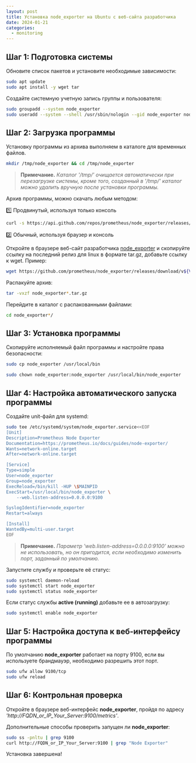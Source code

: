 ```yaml
---
layout: post
title: Установка node_exporter на Ubuntu с веб-сайта разработчика
date: 2024-01-21
categories:
  - monitoring
---
```


<!-- # Установка **node_exporter** на **Ubuntu** с веб-сайта разработчика -->

## Шаг 1: Подготовка системы

Обновите список пакетов и установите необходимые зависимости:

```sh
sudo apt update
sudo apt install -y wget tar
```

Создайте системную учетную запись группы и пользователя:

```sh
sudo groupadd --system node_exporter
sudo useradd --system --shell /usr/sbin/nologin --gid node_exporter node_exporter
```

## Шаг 2: Загрузка программы

Установку программы из архива выполняем в каталоге для временных файлов.

```sh
mkdir /tmp/node_exporter && cd /tmp/node_exporter
```

> **Примечание.** *Каталог '/tmp/' очищается автоматически при перезагрузке системы, кроме того, созданный в '/tmp/' каталог можно удалить вручную после установки программы.*

Архив программы, можно скачать любым методом:

:one: Продвинутый, используя только консоль

```sh
curl -s https://api.github.com/repos/prometheus/node_exporter/releases/latest | grep browser_download_url | grep linux-amd64 | cut -d '"' -f 4 | wget -qi -
```

:two: Обычный, используя браузер и консоль

Откройте в браузере веб-сайт разработчика <a target="_blank" rel="noopener noreferrer" href="https://prometheus.io/download/#node_exporter">node_exporter</a> и скопируйте ссылку на последний релиз для linux в формате tar.gz, добавьте ссылку к wget. Пример:

```sh
wget https://github.com/prometheus/node_exporter/releases/download/v${VERSION}/node_exporter-${VERSION}.linux-amd64.tar.gz
```

Распакуйте архив:

```sh
tar -vxzf node_exporter*.tar.gz
```

Перейдите в каталог с распакованными файлами:

```sh
cd node_exporter*/
```

## Шаг 3: Установка программы

Скопируйте исполняемый файл программы и настройте права безопасности:

```sh
sudo cp node_exporter /usr/local/bin

sudo chown node_exporter:node_exporter /usr/local/bin/node_exporter
```

## Шаг 4: Настройка автоматического запуска программы

Создайте unit-файл для systemd:

```sh
sudo tee /etc/systemd/system/node_exporter.service<<EOF
[Unit]
Description=Prometheus Node Exporter
Documentation=https://prometheus.io/docs/guides/node-exporter/
Wants=network-online.target
After=network-online.target

[Service]
Type=simple
User=node_exporter
Group=node_exporter
ExecReload=/bin/kill -HUP \$MAINPID
ExecStart=/usr/local/bin/node_exporter \
    --web.listen-address=0.0.0.0:9100

SyslogIdentifier=node_exporter
Restart=always

[Install]
WantedBy=multi-user.target
EOF
```

> **Примечание.** *Параметр 'web.listen-address=0.0.0.0:9100' можно не использовать, но он пригодится, если необходимо изменить порт, заданный по умолчанию.*

Запустите службу и проверьте её статус:

```sh
sudo systemctl daemon-reload
sudo systemctl start node_exporter
sudo systemctl status node_exporter
```

Если статус службы **active (running)** добавьте ее в автозагрузку:

```sh
sudo systemctl enable node_exporter
```

## Шаг 5: Настройка доступа к веб-интерфейсу программы

По умолчанию **node_exporter** работает на порту 9100, если вы используете брандмауэр, необходимо разрешить этот порт.

```sh
sudo ufw allow 9100/tcp
sudo ufw reload
```

## Шаг 6: Контрольная проверка

Откройте в браузере веб-интерфейс **node_exporter**, пройдя по адресу *'http://FQDN_or_IP_Your_Server:9100/metrics'*.

Дополнительные способы проверить запущен ли **node_exporter**:

```sh
sudo ss -pnltu | grep 9100
curl http://FQDN_or_IP_Your_Server:9100 | grep "Node Exporter"
```

Установка завершена!
